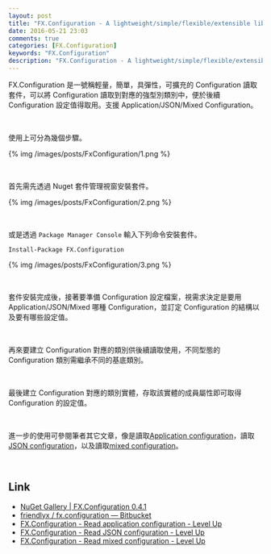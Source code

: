 ```yaml
---
layout: post
title: "FX.Configuration - A lightweight/simple/flexible/extensible library to read configurations using strongly typed classes"
date: 2016-05-21 23:03
comments: true
categories: [FX.Configuration]
keywords: "FX.Configuration"
description: "FX.Configuration - A lightweight/simple/flexible/extensible library to read configurations using strongly typed classes"
---
```


FX.Configuration 是一號稱輕量，簡單，具彈性，可擴充的 Configuration 讀取套件，可以將 Configuration 讀取到對應的強型別類別中，便於後續 Configuration 設定值得取用。支援 Application/JSON/Mixed Configuration。    

<!-- More -->

<br/>


使用上可分為幾個步驟。  

{% img /images/posts/FxConfiguration/1.png %}

<br/>


首先需先透過 Nuget 套件管理視窗安裝套件。  

{% img /images/posts/FxConfiguration/2.png %}

<br/>


或是透過 `Package Manager Console` 輸入下列命令安裝套件。  

    Install-Package FX.Configuration

{% img /images/posts/FxConfiguration/3.png %}

<br/>


套件安裝完成後，接著要準備 Configuration 設定檔案，視需求決定是要用 Application/JSON/Mixed 哪種 Configuration，並訂定 Configuration 的結構以及要有哪些設定值。  

<br/>


再來要建立 Configuration 對應的類別供後續讀取使用，不同型態的 Configuration 類別需繼承不同的基底類別。   

<br/>


最後建立 Configuration 對應的類別實體，存取該實體的成員屬性即可取得 Configuration 的設定值。  

<br/>


進一步的使用可參閱筆者其它文章，像是讀取[Application configuration](http://larrynung.github.io/2016/05/17/fx-dot-configuration-read-application-configuration/)，讀取[JSON configuration](http://larrynung.github.io/2016/05/21/fx-dot-configuration-read-json-configuration/)，以及讀取[mixed configuration](http://larrynung.github.io/2016/05/21/fx-dot-configuration-read-mixed-configuration/)。  

<br/>


Link
----
* [NuGet Gallery | FX.Configuration 0.4.1](https://www.nuget.org/packages/FX.Configuration/)
* [friendlyx / fx.configuration — Bitbucket](https://bitbucket.org/friendlyx/fx.configuration)
* [FX.Configuration - Read application configuration - Level Up](http://larrynung.github.io/2016/05/17/fx-dot-configuration-read-application-configuration/)
* [FX.Configuration - Read JSON configuration - Level Up](http://larrynung.github.io/2016/05/21/fx-dot-configuration-read-json-configuration/)
* [FX.Configuration - Read mixed configuration - Level Up](http://larrynung.github.io/2016/05/21/fx-dot-configuration-read-mixed-configuration/)
